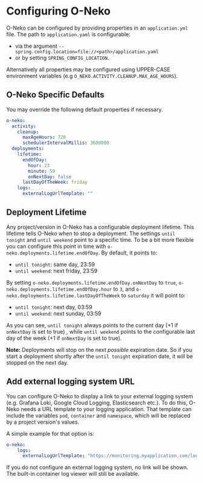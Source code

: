 # Configuring O-Neko

O-Neko can be configured by providing properties in an `application.yml` file. The path to `application.yaml` is configurable:

* via the argument `--spring.config.location=file://<path>/application.yaml` 
* or by setting `SPRING_CONFIG_LOCATION`.

Alternatively all properties may be configured using UPPER-CASE environment variables (e.g `O_NEKO.ACTIVITY.CLEANUP.MAX_AGE_HOURS`). 

## O-Neko Specific Defaults

You may override the following default properties if necessary. 

```yaml
o-neko:
  activity:
    cleanup:
      maxAgeHours: 720
      schedulerIntervalMillis: 3600000
  deployments:
    lifetime:
      endOfDay:
        hour: 23
        minute: 59
        onNextDay: false
      lastDayOfTheWeek: friday
    logs:
      externalLogUrlTemplate: ""
```

## Deployment Lifetime 

Any project/version in O-Neko has a configurable deployment lifetime. This lifetime tells O-Neko when to stop a deployment. 
The settings `until tonight` and `until weekend` point to a specific time. To be a bit more flexible you can configure this point in time with `o-neko.deployments.lifetime.endOfDay`.
By default, it points to:

* `until tonight`: same day, 23:59
* `until weekend`: next friday, 23:59

By setting `o-neko.deployments.lifetime.endOfDay.onNextDay` to `true`, `o-neko.deployments.lifetime.endOfDay.hour` to `3`, and `o-neko.deployments.lifetime.lastDayOfTheWeek` to `saturday` it will point to:

* `until tonight`: next day, 03:59
* `until weekend`: next sunday, 03:59

As you can see, `until tonight` always points to the current day (+1 if `onNextDay` is set to true) , while `until weekend` points to the configurable last day of the week (+1 if `onNextDay` is set to true). 

**Note:** Deployments will stop on the next *possible* expiration date. So if you start a deployment shortly after the `until tonight` expiration date, it will be stopped on the next day.

## Add external logging system URL

You can configure O-Neko to display a link to your external logging system (e.g. Grafana Loki, Google Cloud Logging, Elasticsearch etc.). To do this, O-Neko needs
a URL template to your logging application. That template can include the variables `pod`, `container` and `namespace`, which will be
replaced by a project version's values.

A simple example for that option is:
```yaml
o-neko:
    logs:
      externalLogUrlTemplate: "https://monitoring.myapplication.com/logs?pod={{pod}}&container={{container}}&namespace={{namespace}}"
```

If you do not configure an external logging system, no link will be shown. The built-in container log viewer will still be
available.